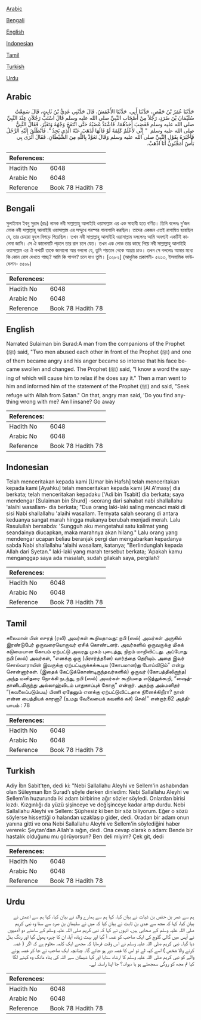 [Arabic](#arabic)

[Bengali](#bengali)

[English](#english)

[Indonesian](#indonesian)

[Tamil](#tamil)

[Turkish](#turkish)

[Urdu](#urdu)

## Arabic


<div dir="rtl" lang="ar" style={{fontSize:'larger',backgroundColor:'#f8f9fa',padding:20}}>
حَدَّثَنَا عُمَرُ بْنُ حَفْصٍ، حَدَّثَنَا أَبِي، حَدَّثَنَا الأَعْمَشُ، قَالَ حَدَّثَنِي عَدِيُّ بْنُ ثَابِتٍ، قَالَ سَمِعْتُ سُلَيْمَانَ بْنَ صُرَدٍ، رَجُلاً مِنْ أَصْحَابِ النَّبِيِّ صلى الله عليه وسلم قَالَ اسْتَبَّ رَجُلاَنِ عِنْدَ النَّبِيِّ صلى الله عليه وسلم فَغَضِبَ أَحَدُهُمَا، فَاشْتَدَّ غَضَبُهُ حَتَّى انْتَفَخَ وَجْهُهُ وَتَغَيَّرَ، فَقَالَ النَّبِيُّ صلى الله عليه وسلم ‏ "‏ إِنِّي لأَعْلَمُ كَلِمَةً لَوْ قَالَهَا لَذَهَبَ عَنْهُ الَّذِي يَجِدُ ‏"‏‏.‏ فَانْطَلَقَ إِلَيْهِ الرَّجُلُ فَأَخْبَرَهُ بِقَوْلِ النَّبِيِّ صلى الله عليه وسلم وَقَالَ تَعَوَّذْ بِاللَّهِ مِنَ الشَّيْطَانِ‏.‏ فَقَالَ أَتُرَى بِي بَأْسٌ أَمَجْنُونٌ أَنَا اذْهَبْ‏.‏
</div>
<div style={{backgroundColor:'#f8f9fa',padding:20, marginBottom: 10}}><table> <thead> <tr> <th>References:</th> <th></th> </tr> </thead> <tbody><tr><td>Hadith No</td><td>6048</td></tr><tr><td>Arabic No</td><td>6048</td></tr><tr><td>Reference</td><td>Book 78 Hadith 78</td></tr></tbody></table></div>

## Bengali


<div dir="ltr" lang="bn" style={{fontSize:'larger',backgroundColor:'#f8f9fa',padding:20}}>
সুলাইমান ইবনু সুরাদ (রাঃ) নামক নবী সাল্লাল্লাহু আলাইহি ওয়াসাল্লাম এর এক সাহাবী হতে বর্ণিত। তিনি বলেনঃ দু’জন লোক নবী সাল্লাল্লাহু আলাইহি ওয়াসাল্লাম এর সম্মুখে পরস্পর গালাগালি করছিল। তাদের একজন এতই রাগান্বিত হয়েছিল যে, তার চেহারা ফুলে বিগড়ে গিয়েছিল। তখন নবী সাল্লাল্লাহু আলাইহি ওয়াসাল্লাম বললেনঃ আমি অবশ্যই একটিই কালেমা জানি। সে ঐ কালেমাটি পড়লে তার রাগ চলে যেত। তখন এক লোক তার কাছে গিয়ে নবী সাল্লাল্লাহু আলাইহি ওয়াসাল্লাম এর ঐ কথাটি তাকে জানালো আর বললো যে, তুমি শয়তান থেকে আশ্রয় চাও। তখন সে বললোঃ আমার মধ্যে কি কোন রোগ দেখতে পাচ্ছ? আমি কি পাগল? চলে যাও তুমি। [৩২৮২] (আধুনিক প্রকাশনী- ৫৬১৩, ইসলামিক ফাউন্ডেশন- ৫৫০৯)
</div>
<div style={{backgroundColor:'#f8f9fa',padding:20, marginBottom: 10}}><table> <thead> <tr> <th>References:</th> <th></th> </tr> </thead> <tbody><tr><td>Hadith No</td><td>6048</td></tr><tr><td>Arabic No</td><td>6048</td></tr><tr><td>Reference</td><td>Book 78 Hadith 78</td></tr></tbody></table></div>

## English


<div dir="ltr" lang="en" style={{fontSize:'larger',backgroundColor:'#f8f9fa',padding:20}}>
Narrated Sulaiman bin Surad:A man from the companions of the Prophet (ﷺ) said, "Two men abused each other in front of the Prophet (ﷺ) and one of them became angry and his anger became so intense that his face became swollen and changed. The Prophet (ﷺ) said, "I know a word the saying of which will cause him to relax if he does say it." Then a man went to him and informed him of the statement of the Prophet (ﷺ) and said, "Seek refuge with Allah from Satan." On that, angry man said, 'Do you find anything wrong with me? Am I insane? Go away
</div>
<div style={{backgroundColor:'#f8f9fa',padding:20, marginBottom: 10}}><table> <thead> <tr> <th>References:</th> <th></th> </tr> </thead> <tbody><tr><td>Hadith No</td><td>6048</td></tr><tr><td>Arabic No</td><td>6048</td></tr><tr><td>Reference</td><td>Book 78 Hadith 78</td></tr></tbody></table></div>

## Indonesian


<div dir="ltr" lang="id" style={{fontSize:'larger',backgroundColor:'#f8f9fa',padding:20}}>
Telah menceritakan kepada kami [Umar bin Hafsh] telah menceritakan kepada kami [Ayahku] telah menceritakan kepada kami [Al A'masy] dia berkata; telah menceritakan kepadaku ['Adi bin Tsabit] dia berkata; saya mendengar [Sulaiman bin Shurd] -seorang dari sahabat nabi shallallahu 'alaihi wasallam- dia berkata; "Dua orang laki-laki saling mencaci maki di sisi Nabi shallallahu 'alaihi wasallam. Ternyata salah seorang di antara keduanya sangat marah hingga mukanya berubah menjadi merah. Lalu Rasulullah bersabda: 'Sungguh aku mengetahui satu kalimat yang seandainya diucapkan, maka marahnya akan hilang." Lalu orang yang mendengar ucapan beliau beranjak pergi dan mengabarkan kepadanya sabda Nabi shallallahu 'alaihi wasallam, katanya; "Berlindunglah kepada Allah dari Syetan." laki-laki yang marah tersebut berkata; 'Apakah kamu menganggap saya ada masalah, sudah gilakah saya, pergilah?
</div>
<div style={{backgroundColor:'#f8f9fa',padding:20, marginBottom: 10}}><table> <thead> <tr> <th>References:</th> <th></th> </tr> </thead> <tbody><tr><td>Hadith No</td><td>6048</td></tr><tr><td>Arabic No</td><td>6048</td></tr><tr><td>Reference</td><td>Book 78 Hadith 78</td></tr></tbody></table></div>

## Tamil


<div dir="ltr" lang="ta" style={{fontSize:'larger',backgroundColor:'#f8f9fa',padding:20}}>
சுலைமான் பின் ஸுரத் (ரலி) அவர்கள் கூறியதாவது: நபி (ஸல்) அவர்கள் அருகில் இரண்டுபேர் ஒருவரையொருவர் ஏசிக் கொண்டனர். அவர்களில் ஒருவருக்கு மிகக் கடுமையான கோபம் ஏற்பட்டு அவரது முகம் புடைத்து, நிறம் மாறிவிட்டது. அப்போது நபி (ஸல்) அவர்கள், “எனக்கு ஒரு (பிரார்த்தனை) வார்த்தை தெரியும். அதை இவர் சொல்வாராயின் இவருக்கு ஏற்பட்டிருக்கக்கூடிய (கோபமான)து போய்விடும்” என்று சொன்னார்கள். (இதைக் கேட்டுக்கொண்டிருந்தவர்களில்) ஒருவர் (கோபத்திலிருந்த) அந்த மனிதரை நோக்கி நடந்து, நபி (ஸல்) அவர்கள் கூறியதை எடுத்துக்கூறி, “ஷைத்தானிடமிருந்து அல்லாஹ்விடம் பாதுகாப்புக் கோரு” என்றார். அதற்கு அம்மனிதர் “(கவலைப்படும்படி) பிணி ஏதேனும் எனக்கு ஏற்பட்டுவிட்டதாக நினைக்கிறீரா? நான் என்ன பைத்தியக் காரனா? (உமது வேலையைக் கவனிக் கச்) செல்!” என்றார்.62 அத்தியாயம் : 78
</div>
<div style={{backgroundColor:'#f8f9fa',padding:20, marginBottom: 10}}><table> <thead> <tr> <th>References:</th> <th></th> </tr> </thead> <tbody><tr><td>Hadith No</td><td>6048</td></tr><tr><td>Arabic No</td><td>6048</td></tr><tr><td>Reference</td><td>Book 78 Hadith 78</td></tr></tbody></table></div>

## Turkish


<div dir="ltr" lang="tr" style={{fontSize:'larger',backgroundColor:'#f8f9fa',padding:20}}>
Adiy İbn Sabit'ten, dedi ki: "Nebi Sallallahu Aleyhi ve Sellem'in ashabından olan Süleyman İbn Surad'ı şöyle derken dinledim: Nebi Sallallahu Aleyhi ve Sellem'in huzurunda iki adam birbirine ağır sözler söyledi. Onlardan birisi kızdı. Kızgınlığı da yüzü şişinceye ve değişinceye kadar artıp durdu. Nebi Sallallahu Aleyhi ve Sellem: Şüphesiz ki ben bir söz biliyorum. Eğer o sözü söylerse hissettiği o halandan uzaklaşıp gider, dedi. Oradan bir adam onun yanına gitti ve ona Nebi Sallallahu Aleyhi ve Sellem'in söylediğini haber vererek: Şeytan'dan Allah'a sığın, dedi. Ona cevap olarak o adam: Bende bir hastalık olduğunu mu görüyorsun? Ben deli miyim? Çek git, dedi
</div>
<div style={{backgroundColor:'#f8f9fa',padding:20, marginBottom: 10}}><table> <thead> <tr> <th>References:</th> <th></th> </tr> </thead> <tbody><tr><td>Hadith No</td><td>6048</td></tr><tr><td>Arabic No</td><td>6048</td></tr><tr><td>Reference</td><td>Book 78 Hadith 78</td></tr></tbody></table></div>

## Urdu


<div dir="rtl" lang="ur" style={{fontSize:'larger',backgroundColor:'#f8f9fa',padding:20}}>
ہم سے عمر بن حفص بن غیاث نے بیان کیا، کہا ہم سے ہمارے والد نے بیان کیا، کہا ہم سے اعمش نے بیان کیا، کہا کہ مجھ سے عدی بن ثابت نے بیان کیا کہ میں نے سلیمان بن صرد سے سنا وہ نبی کریم صلی اللہ علیہ وسلم کے صحابی ہیں، انہوں نے کہا کہ نبی کریم صلی اللہ علیہ وسلم کے سامنے دو آدمیوں نے آپس میں گالی گلوچ کی ایک صاحب کو غصہ آ گیا اور بہت زیادہ آیا، ان کا چہرہ پھول گیا اور رنگ بدل دیا گیا۔ نبی کریم صلی اللہ علیہ وسلم نے اس وقت فرمایا کہ مجھے ایک کلمہ معلوم ہے کہ اگر ( غصہ کرنے والا شخص ) اسے کہہ لے تو اس کا غصہ دور ہو جائے گا۔ چنانچہ ایک صاحب نے جا کر غصہ ہونے والے کو نبی کریم صلی اللہ علیہ وسلم کا ارشاد سنایا اور کہا شیطان سے اللہ کی پناہ مانگ وہ کہنے لگا کیا تم مجھ کو روگی سمجھتے ہو یا دیوانہ؟ جا اپنا راستہ لے۔
</div>
<div style={{backgroundColor:'#f8f9fa',padding:20, marginBottom: 10}}><table> <thead> <tr> <th>References:</th> <th></th> </tr> </thead> <tbody><tr><td>Hadith No</td><td>6048</td></tr><tr><td>Arabic No</td><td>6048</td></tr><tr><td>Reference</td><td>Book 78 Hadith 78</td></tr></tbody></table></div>